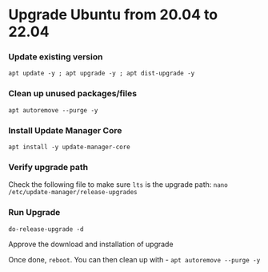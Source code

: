 # Upgrade Ubuntu from 20.04 to 22.04

### Update existing version
`apt update -y ; apt upgrade -y ; apt dist-upgrade -y`

### Clean up unused packages/files
`apt autoremove --purge -y`

### Install Update Manager Core
`apt install -y update-manager-core`

### Verify upgrade path
Check the following file to make sure `lts` is the upgrade path:
`nano /etc/update-manager/release-upgrades`

### Run Upgrade
`do-release-upgrade -d`

Approve the download and installation of upgrade

Once done, `reboot`. You can then clean up with - `apt autoremove --purge -y`

